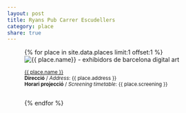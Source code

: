```yaml
---
layout: post
title: Ryans Pub Carrer Escudellers
category: place
share: true
---
```


<figure class="text-center">
{% for place in site.data.places limit:1 offset:1 %}
	<img src="/public/img/{{ place.logo }}" alt="{{ place.name}} - exhibidors de barcelona digital art" title="{{ place.name }} - exhibidors de barcelona digital art">
	<figcaption>
		<p><small><i class="fa fa-external-link"></i> <a href="{{ place.url }}" title="{{ place.name }}">{{ place.name }}</a><br/>
		<strong>Direcció</strong> / <em>Address</em>: {{ place.address }}<br/>
		<strong>Horari projecció</strong> / <em>Screening timetable</em>: {{ place.screening }}<br/>
		<a href="https://twitter.com/{{ place.twitter }}" title="@{{ place.twitter }}"><i class="fa fa-twitter"></i></a><br/>
		<a href="{{ place.facebook }}" title="{{ place.name }} a Facebook"><i class="fa fa-facebook"></i></a>
		</small></p>
	</figcaption>
{% endfor %}
</figure>